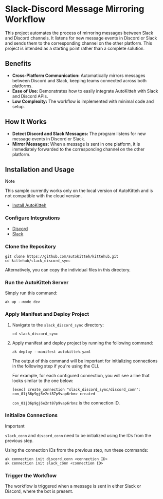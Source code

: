 # Slack-Discord Message Mirroring Workflow

This project automates the process of mirroring messages between Slack and Discord channels. It listens for new message events in Discord or Slack and sends them to the corresponding channel on the other platform. This project is intended as a starting point rather than a complete solution.

## Benefits

- **Cross-Platform Communication:** Automatically mirrors messages between Discord and Slack, keeping teams connected across both platforms.
- **Ease of Use:** Demonstrates how to easily integrate AutoKitteh with Slack and Discord APIs.
- **Low Complexity:** The workflow is implemented with minimal code and setup.

## How It Works

- **Detect Discord and Slack Messages:** The program listens for new message events in Discord or Slack.
- **Mirror Messages:** When a message is sent in one platform, it is immediately forwarded to the corresponding channel on the other platform.

## Installation and Usage 

> [!NOTE]
> This sample currently works only on the local version of AutoKitteh and is not compatible with the cloud version.

- [Install AutoKitteh](https://docs.autokitteh.com/get_started/install)

### Configure Integrations

- [Discord](https://docs.autokitteh.com/integrations/discord/connection)
- [Slack](https://docs.autokitteh.com/integrations/slack/config)

### Clone the Repository

```shell
git clone https://github.com/autokitteh/kittehub.git
cd kittehub/slack_discord_sync
```

Alternatively, you can copy the individual files in this directory.

### Run the AutoKitteh Server

Simply run this command:

```shell
ak up --mode dev
```

### Apply Manifest and Deploy Project

1. Navigate to the `slack_discord_sync` directory:

   ```shell
   cd slack_discord_sync
   ```

2. Apply manifest and deploy project by running the following command:

   ```shell
   ak deploy --manifest autokitteh.yaml
   ```
   The output of this command will be important for initializing connections in the following step if you're using the CLI.

   For example, for each configured connection, you will see a line that looks similar to the one below:

   ```shell
   [exec] create_connection "slack_discord_sync/discord_conn": con_01j36p9gj6e2nt87p9vap6rbmz created
   ```

   `con_01j36p9gj6e2nt87p9vap6rbmz` is the connection ID.

### Initialize Connections

> [!IMPORTANT] 
> `slack_conn` and `discord_conn` need to be initialized using the IDs from the previous step.

Using the connection IDs from the previous step, run these commands:

```shell
ak connection init discord_conn <connection ID>
ak connection init slack_conn <connection ID>
```

### Trigger the Workflow

The workflow is triggered when a message is sent in either Slack or Discord, where the bot is present.
